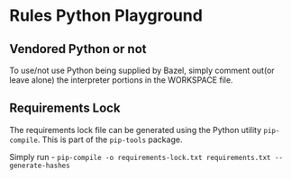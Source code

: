 # Rules Python Playground

## Vendored Python or not

To use/not use Python being supplied by Bazel, simply comment out(or leave alone) the interpreter portions in the WORKSPACE file.

## Requirements Lock 

The requirements lock file can be generated using the Python utility `pip-compile`. This is part of the `pip-tools` package.

Simply run - `pip-compile -o requirements-lock.txt requirements.txt --generate-hashes`
